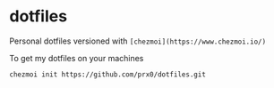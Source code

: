 # dotfiles

Personal dotfiles versioned with `[chezmoi](https://www.chezmoi.io/)`

To get my dotfiles on your machines

```sh
chezmoi init https://github.com/prx0/dotfiles.git
```
